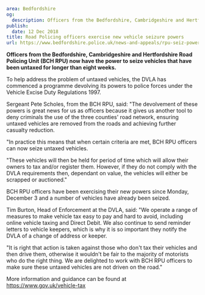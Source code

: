 ```yaml
area: Bedfordshire
og:
  description: Officers from the Bedfordshire, Cambridgeshire and Hertfordshire Road Policing Unit (BCH RPU) now have the power to seize vehicles that have been untaxed for longer than eight weeks.
publish:
  date: 12 Dec 2018
title: Road Policing officers exercise new vehicle seizure powers
url: https://www.bedfordshire.police.uk/news-and-appeals/rpu-seiz-powers-dec18
```

**Officers from the Bedfordshire, Cambridgeshire and Hertfordshire Road Policing Unit (BCH RPU) now have the power to seize vehicles that have been untaxed for longer than eight weeks.**

To help address the problem of untaxed vehicles, the DVLA has commenced a programme devolving its powers to police forces under the Vehicle Excise Duty Regulations 1997.

Sergeant Pete Scholes, from the BCH RPU, said: "The devolvement of these powers is great news for us as officers because it gives us another tool to deny criminals the use of the three counties' road network, ensuring untaxed vehicles are removed from the roads and achieving further casualty reduction.

"In practice this means that when certain criteria are met, BCH RPU officers can now seize untaxed vehicles.

"These vehicles will then be held for period of time which will allow their owners to tax and/or register them. However, if they do not comply with the DVLA requirements then, dependant on value, the vehicles will either be scrapped or auctioned."

BCH RPU officers have been exercising their new powers since Monday, December 3 and a number of vehicles have already been seized.

Tim Burton, Head of Enforcement at the DVLA, said: "We operate a range of measures to make vehicle tax easy to pay and hard to avoid, including online vehicle taxing and Direct Debit. We also continue to send reminder letters to vehicle keepers, which is why it is so important they notify the DVLA of a change of address or keeper.

"It is right that action is taken against those who don't tax their vehicles and then drive them, otherwise it wouldn't be fair to the majority of motorists who do the right thing. We are delighted to work with BCH RPU officers to make sure these untaxed vehicles are not driven on the road."

More information and guidance can be found at https://www.gov.uk/vehicle-tax
